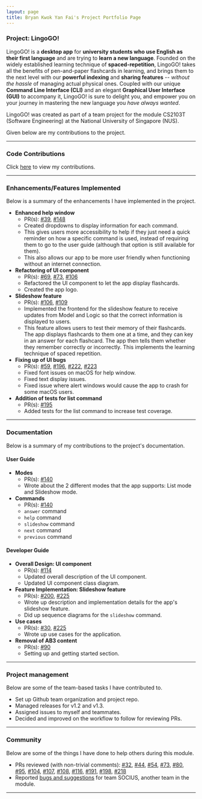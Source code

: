 ```yaml
---
layout: page
title: Bryan Kwok Yan Fai's Project Portfolio Page
---
```


### Project: LingoGO!

LingoGO! is a **desktop app** for **university students who use English as their first language** and are trying to **learn a
new language**. Founded on the widely established learning technique of **spaced-repetition**, LingoGO! takes all the
benefits of pen-and-paper flashcards in learning, and brings them to the next level with our **powerful indexing** and **sharing
features** -- *without the hassle* of managing actual physical ones. Coupled with our unique **Command Line Interface (CLI)** and
an elegant **Graphical User Interface (GUI)** to accompany it, LingoGO! is sure to delight you, and empower you on your
journey in mastering the new language you *have always wanted*.

LingoGO! was created as part of a team project for the module CS2103T (Software Engineering) at the National University of Singapore (NUS).

Given below are my contributions to the project.

<hr/>

### Code Contributions

Click [here](https://nus-cs2103-ay2122s1.github.io/tp-dashboard/?search=kwokieee&sort=groupTitle&sortWithin=title&since=2021-09-17&timeframe=commit&mergegroup=&groupSelect=groupByRepos&breakdown=false)
to view my contributions.

<hr/>

### Enhancements/Features Implemented

Below is a summary of the enhancements I have implemented in the project.

* **Enhanced help window**
  * PR(s): [\#39](https://github.com/AY2122S1-CS2103T-T11-2/tp/pull/39), [\#148](https://github.com/AY2122S1-CS2103T-T11-2/tp/pull/148)
  * Created dropdowns to display information for each command.
  * This gives users more accessibility to help if they just need a quick reminder on how a specific command is used, instead of requiring them to go to the user guide (although that option is still available for them).
  * This also allows our app to be more user friendly when functioning without an internet connection.
* **Refactoring of UI component**
  * PR(s): [\#69](https://github.com/AY2122S1-CS2103T-T11-2/tp/pull/69), [\#73](https://github.com/AY2122S1-CS2103T-T11-2/tp/pull/73), [\#106](https://github.com/AY2122S1-CS2103T-T11-2/tp/pull/106)
  * Refactored the UI component to let the app display flashcards.
  * Created the app logo.
* **Slideshow feature**
  * PR(s): [\#106](https://github.com/AY2122S1-CS2103T-T11-2/tp/pull/106), [\#109](https://github.com/AY2122S1-CS2103T-T11-2/tp/pull/109)
  * Implemented the frontend for the slideshow feature to receive updates from Model and Logic so that the correct information is displayed to users.
  * This feature allows users to test their memory of their flashcards. The app displays flashcards to them one at a time, and they can key in an answer for each flashcard. The app then tells them whether they remember correctly or incorrectly. This implements the learning technique of spaced repetition.
* **Fixing up of UI bugs**
  * PR(s): [\#59](https://github.com/AY2122S1-CS2103T-T11-2/tp/pull/59), [\#196](https://github.com/AY2122S1-CS2103T-T11-2/tp/pull/196), [\#222](https://github.com/AY2122S1-CS2103T-T11-2/tp/pull/222), [\#223](https://github.com/AY2122S1-CS2103T-T11-2/tp/pull/223)
  * Fixed font issues on macOS for help window.
  * Fixed text display issues.
  * Fixed issue where alert windows would cause the app to crash for some macOS users.
* **Addition of tests for list command**
  * PR(s): [\#195](https://github.com/AY2122S1-CS2103T-T11-2/tp/pull/195)
  * Added tests for the list command to increase test coverage.

<hr/>

### Documentation

Below is a summary of my contributions to the project's documentation.

#### User Guide

* **Modes**
  * PR(s): [\#140](https://github.com/AY2122S1-CS2103T-T11-2/tp/pull/140)
  * Wrote about the 2 different modes that the app supports: List mode and Slideshow mode.
* **Commands**
  * PR(s): [\#140](https://github.com/AY2122S1-CS2103T-T11-2/tp/pull/140)
  * `answer` command
  * `help` command
  * `slideshow` command
  * `next` command
  * `previous` command

#### Developer Guide

* **Overall Design: UI component**
  * PR(s): [\#114](https://github.com/AY2122S1-CS2103T-T11-2/tp/pull/114)
  * Updated overall description of the UI component.
  * Updated UI component class diagram.
* **Feature Implementation: Slideshow feature**
  * PR(s): [\#200](https://github.com/AY2122S1-CS2103T-T11-2/tp/pull/200), [\#225](https://github.com/AY2122S1-CS2103T-T11-2/tp/pull/225)
  * Wrote up description and implementation details for the app's slideshow feature.
  * Did up sequence diagrams for the `slideshow` command.
* **Use cases**
  * PR(s): [\#30](https://github.com/AY2122S1-CS2103T-T11-2/tp/pull/30), [\#225](https://github.com/AY2122S1-CS2103T-T11-2/tp/pull/225)
  * Wrote up use cases for the application.
* **Removal of AB3 content**
  * PR(s): [\#90](https://github.com/AY2122S1-CS2103T-T11-2/tp/pull/90)
  * Setting up and getting started section.

<hr/>

### Project management

Below are some of the team-based tasks I have contributed to.

* Set up Github team organization and project repo.
* Managed releases for v1.2 and v1.3.
* Assigned issues to myself and teammates.
* Decided and improved on the workflow to follow for reviewing PRs.

<hr/>

### Community

Below are some of the things I have done to help others during this module.

* PRs reviewed (with non-trivial comments): [\#32](https://github.com/AY2122S1-CS2103T-T11-2/tp/pull/32), [\#44](https://github.com/AY2122S1-CS2103T-T11-2/tp/pull/44), [\#54](https://github.com/AY2122S1-CS2103T-T11-2/tp/pull/54), [\#73](https://github.com/AY2122S1-CS2103T-T11-2/tp/pull/73), [\#80](https://github.com/AY2122S1-CS2103T-T11-2/tp/pull/80), [\#95](https://github.com/AY2122S1-CS2103T-T11-2/tp/pull/95), [\#104](https://github.com/AY2122S1-CS2103T-T11-2/tp/pull/104), [\#107](https://github.com/AY2122S1-CS2103T-T11-2/tp/pull/107), [\#108](https://github.com/AY2122S1-CS2103T-T11-2/tp/pull/108), [\#116](https://github.com/AY2122S1-CS2103T-T11-2/tp/pull/116), [\#191](https://github.com/AY2122S1-CS2103T-T11-2/tp/pull/191), [\#198](https://github.com/AY2122S1-CS2103T-T11-2/tp/pull/198), [\#218](https://github.com/AY2122S1-CS2103T-T11-2/tp/pull/218)
* Reported [bugs and suggestions](https://github.com/kwokieee/ped/issues) for team SOCIUS, another team in the module.


<hr/>
